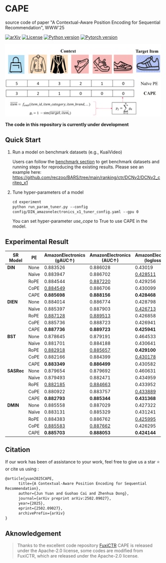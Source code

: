 # CAPE
source code of paper "A Contextual-Aware Position Encoding for Sequential Recommendation", WWW'25

<div align="left">

[![arXiv](https://img.shields.io/badge/arXiv%20paper-2409.12740-da282a.svg)](https://arxiv.org/pdf/2502.09027)
<a href="https://github.com/reczoo/FuxiCTR/blob/main/LICENSE"><img src="https://img.shields.io/github/license/reczoo/fuxictr.svg" style="max-width: 100%;" alt="License"></a>
<a href="https://pypi.org/project/fuxictr"><img src="https://img.shields.io/badge/python-3.9+-blue" style="max-width: 100%;" alt="Python version"></a>
<a href="https://pypi.org/project/fuxictr"><img src="https://img.shields.io/badge/pytorch-1.10+-blue" style="max-width: 100%;" alt="Pytorch version"></a>
</div>

<p align="center"> 
    <img src="./figs/cape3.PNG" width="800">
</p>

**The code in this repository is currently under development**

## Quick Start
1. Run a model on benchmark datasets (e.g., KuaiVideo)

   Users can follow the [benchmark section](#Benchmarking) to get benchmark datasets and running steps for reproducing the existing results. Please see an example here: https://github.com/reczoo/BARS/tree/main/ranking/ctr/DCNv2/DCNv2_criteo_x1

2. Tune hyper-parameters of a model
    
   ```
   cd experiment
   python run_param_tuner.py --config config/DIN_amazonelectronics_x1_tuner_config.yaml --gpu 0 
   ```
   You can set hyper-parameter *use_cope* to True to use CAPE in the model.

## Experimental Result

| SR Model | PE     | AmazonElectronics (gAUC↑) | AmazonElectronics (AUC↑) | AmazonElectronics (logloss↓) | KuaiVideo (gAUC↑) | KuaiVideo (AUC↑) | KuaiVideo (logloss↓) |
|----------|--------|--------------------------|--------------------------|-----------------------------|--------------------|------------------|----------------------|
| **DIN**  | None   | 0.883526                 | 0.886028                 | 0.43019                    | 0.661646           | 0.741604         | 0.447621             |
|          | Naïve  | 0.883947                 | 0.886702                 | <u>0.428511</u>            | 0.661123           | 0.743029         | 0.441684             |
|          | RoPE   | 0.884544                 | <u>0.887220</u>          | 0.429256                   | <u>0.664594</u>    | <u>0.745957</u>  | <u>0.439012</u>      |
|          | CoPE   | <u>0.884549</u>          | 0.886706                 | 0.430099                   | 0.661646           | 0.742936         | 0.442531             |
|          | CAPE   | **0.885698**             | **0.888156**             | **0.428468**               | **0.665215**       | **0.745973**     | **0.438510**         |
| **DIEN** | None   | 0.884014                 | 0.886774                 | 0.428798                   | 0.661032           | 0.743491         | 0.437697             |
|          | Naïve  | 0.885397                 | 0.887903                 | <u>0.426713</u>            | 0.659564           | <u>0.744395</u>  | <u>0.435241</u>      |
|          | RoPE   | <u>0.887128</u>          | <u>0.889513</u>          | 0.426858                   | 0.661536           | 0.744089         | 0.438067             |
|          | CoPE   | 0.885736                 | 0.888723                 | 0.426941                   | <u>0.661589</u>    | 0.744392         | 0.435911             |
|          | CAPE   | **0.887736**             | **0.889723**             | **0.425941**               | **0.662178**       | **0.744486**     | **0.434926**         |
| **BST**  | None   | 0.878645                 | 0.879191                 | 0.464533                   | 0.661409           | 0.741465         | 0.446131             |
|          | Naïve  | 0.881701                 | 0.884188                 | 0.430641                   | 0.660665           | 0.744091         | 0.435769             |
|          | RoPE   | <u>0.882918</u>          | <u>0.885657</u>          | **0.429100**               | <u>0.662909</u>    | <u>0.745502</u>  | **0.432553**         |
|          | CoPE   | 0.882166                 | 0.884399                 | <u>0.430178</u>            | 0.660777           | 0.744202         | 0.435414             |
|          | CAPE   | **0.883349**             | **0.886499**             | 0.430582                   | **0.664139**       | **0.746326**     | <u>0.433429</u>      |
| **SASRec**| None  | 0.879654                 | 0.879692                 | 0.460631                   | 0.659623           | 0.744130         | 0.437802             |
|          | Naïve  | 0.879493                 | 0.882471                 | 0.434959                   | 0.661535           | 0.743983         | 0.436454             |
|          | RoPE   | <u>0.882185</u>          | <u>0.884663</u>          | 0.433952                   | <u>0.661662</u>    | <u>0.745082</u>  | <u>0.434806</u>      |
|          | CoPE   | 0.880922                 | 0.883757                 | <u>0.433889</u>            | 0.654668           | 0.741277         | **0.433345**         |
|          | CAPE   | **0.882793**             | **0.885344**             | **0.431368**               | **0.663006**       | **0.745512**     | 0.435691             |
| **DMIN** | None   | 0.885558                 | 0.887029                 | 0.427322                   | 0.659194           | 0.743807         | 0.435644             |
|          | Naïve  | 0.883131                 | 0.885329                 | 0.431241                   | <u>0.661405</u>    | <u>0.745304</u>  | **0.434112**         |
|          | RoPE   | 0.884383                 | 0.886762                 | <u>0.425995</u>            | 0.660126           | 0.745036         | 0.433466             |
|          | CoPE   | <u>0.885583</u>          | <u>0.887662</u>          | 0.426295                   | 0.659226           | 0.744025         | 0.434486             |
|          | CAPE   | **0.885703**             | **0.888053**             | **0.424144**               | **0.662567**       | **0.746088**     | <u>0.434272</u>      |

## Citation

If our work has been of assistance to your work, feel free to give us a star ⭐ or cite us using :  

```
@article{yuan2025CAPE,
      title={A Contextual-Aware Position Encoding for Sequential Recommendation}, 
      author={Jun Yuan and Guohao Cai and Zhenhua Dong},
      journal={arXiv preprint arXiv:2502.09027},
      year={2025},
      eprint={2502.09027},
      archivePrefix={arXiv}
}
```

## Aknowledgement
> Thanks to the excellent code repository [FuxiCTR](https://github.com/reczoo/FuxiCTR) 
> CAPE is released under the Apache-2.0 license, some codes are modified from FuxiCTR, which are released under the Apache-2.0 license.
